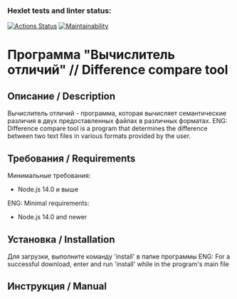 ### Hexlet tests and linter status:
[![Actions Status](https://github.com/bdzhev/frontend-project-46/actions/workflows/hexlet-check.yml/badge.svg)](https://github.com/bdzhev/frontend-project-46/actions) [![Maintainability](https://api.codeclimate.com/v1/badges/f43793ef6ae049e07b6b/maintainability)](https://codeclimate.com/github/bdzhev/frontend-project-46/maintainability)

# Программа "Вычислитель отличий" // Difference compare tool 

## Описание / Description
Вычислитель отличий - программа, которая вычисляет семантические различия в двух предоставленных файлах в различных форматах.
ENG: Difference compare tool is a program that determines the difference between two text files in various formats provided by the user.

## Требования / Requirements
Минимальные требования:
- Node.js 14.0 и выше

ENG: Minimal requirements:
- Node.js 14.0 and newer

## Установка / Installation
Для загрузки, выполните команду 'install' в папке программы
ENG: For a successful download, enter and run 'install' while in the program's main file

## Инструкция / Manual
